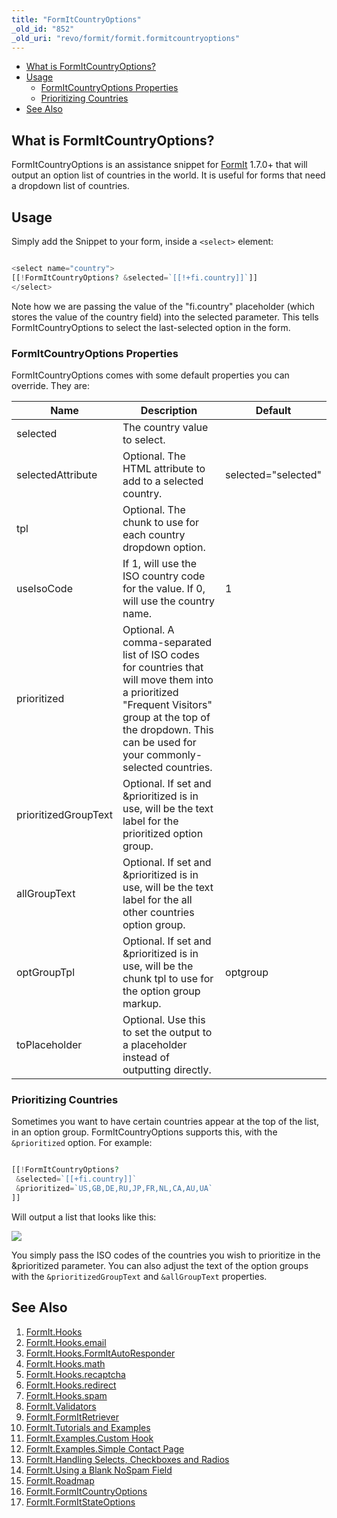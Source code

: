 ```yaml
---
title: "FormItCountryOptions"
_old_id: "852"
_old_uri: "revo/formit/formit.formitcountryoptions"
---
```


- [What is FormItCountryOptions?](extras/revo/formit/formit.formitcountryoptions#FormIt.FormItCountryOptions-WhatisFormItCountryOptions%3F)
- [Usage](extras/revo/formit/formit.formitcountryoptions#FormIt.FormItCountryOptions-Usage)
  - [FormItCountryOptions Properties](extras/revo/formit/formit.formitcountryoptions#FormIt.FormItCountryOptions-FormItCountryOptionsProperties)
  - [Prioritizing Countries](extras/revo/formit/formit.formitcountryoptions#FormIt.FormItCountryOptions-PrioritizingCountries)
- [See Also](extras/revo/formit/formit.formitcountryoptions#FormIt.FormItCountryOptions-SeeAlso)
 


## What is FormItCountryOptions?

 FormItCountryOptions is an assistance snippet for [FormIt](extras/revo/formit "FormIt") 1.7.0+ that will output an option list of countries in the world. It is useful for forms that need a dropdown list of countries.

## Usage

 Simply add the Snippet to your form, inside a `<select>` element:

 ``` php 

<select name="country">
[[!FormItCountryOptions? &selected=`[[!+fi.country]]`]]
</select>

```

 Note how we are passing the value of the "fi.country" placeholder (which stores the value of the country field) into the selected parameter. This tells FormItCountryOptions to select the last-selected option in the form.

### FormItCountryOptions Properties

 FormItCountryOptions comes with some default properties you can override. They are:

 | Name | Description | Default |
|------|-------------|---------|
| selected | The country value to select. |  |
| selectedAttribute | Optional. The HTML attribute to add to a selected country. | selected="selected" |
| tpl | Optional. The chunk to use for each country dropdown option. |  |
| useIsoCode | If 1, will use the ISO country code for the value. If 0, will use the country name. | 1 |
| prioritized | Optional. A comma-separated list of ISO codes for countries that will move them into a prioritized "Frequent Visitors" group at the top of the dropdown. This can be used for your commonly-selected countries. |  |
| prioritizedGroupText | Optional. If set and &prioritized is in use, will be the text label for the prioritized option group. |
| allGroupText | Optional. If set and &prioritized is in use, will be the text label for the all other countries option group. |
| optGroupTpl | Optional. If set and &prioritized is in use, will be the chunk tpl to use for the option group markup. | optgroup |
| toPlaceholder | Optional. Use this to set the output to a placeholder instead of outputting directly. |  |

### Prioritizing Countries 

 Sometimes you want to have certain countries appear at the top of the list, in an option group. FormItCountryOptions supports this, with the `&prioritized` option. For example:

 ``` php 

[[!FormItCountryOptions?
  &selected=`[[+fi.country]]`
  &prioritized=`US,GB,DE,RU,JP,FR,NL,CA,AU,UA`
]]

```

 Will output a list that looks like this:

 ![](download/attachments/35586160/20110707-ckb8i6wtgk9gwrtds59nra4smh.jpeg?version=1&modificationDate=1310046984000)

 You simply pass the ISO codes of the countries you wish to prioritize in the &prioritized parameter. You can also adjust the text of the option groups with the `&prioritizedGroupText` and `&allGroupText` properties.

## See Also

1. [FormIt.Hooks](extras/revo/formit/formit.hooks)
  1. [FormIt.Hooks.email](extras/revo/formit/formit.hooks/formit.hooks.email)
  2. [FormIt.Hooks.FormItAutoResponder](extras/revo/formit/formit.hooks/formit.hooks.formitautoresponder)
  3. [FormIt.Hooks.math](extras/revo/formit/formit.hooks/formit.hooks.math)
  4. [FormIt.Hooks.recaptcha](extras/revo/formit/formit.hooks/formit.hooks.recaptcha)
  5. [FormIt.Hooks.redirect](extras/revo/formit/formit.hooks/formit.hooks.redirect)
  6. [FormIt.Hooks.spam](extras/revo/formit/formit.hooks/formit.hooks.spam)
2. [FormIt.Validators](extras/revo/formit/formit.validators)
3. [FormIt.FormItRetriever](extras/revo/formit/formit.formitretriever)
4. [FormIt.Tutorials and Examples](extras/revo/formit/formit.tutorials-and-examples)
  1. [FormIt.Examples.Custom Hook](extras/revo/formit/formit.tutorials-and-examples/formit.examples.custom-hook)
  2. [FormIt.Examples.Simple Contact Page](extras/revo/formit/formit.tutorials-and-examples/formit.examples.simple-contact-page)
  3. [FormIt.Handling Selects, Checkboxes and Radios](extras/revo/formit/formit.tutorials-and-examples/formit.handling-selects,-checkboxes-and-radios)
  4. [FormIt.Using a Blank NoSpam Field](extras/revo/formit/formit.tutorials-and-examples/formit.using-a-blank-nospam-field)
5. [FormIt.Roadmap](extras/revo/formit/formit.roadmap)
6. [FormIt.FormItCountryOptions](extras/revo/formit/formit.formitcountryoptions)
7. [FormIt.FormItStateOptions](extras/revo/formit/formit.formitstateoptions)